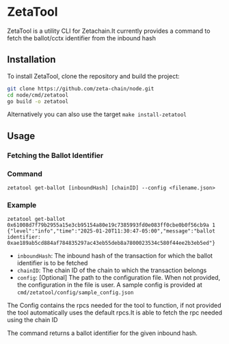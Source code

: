 # ZetaTool

ZetaTool is a utility CLI for Zetachain.It currently provides a command to fetch the ballot/cctx identifier from the inbound hash

## Installation

To install ZetaTool, clone the repository and build the project:

```sh
git clone https://github.com/zeta-chain/node.git
cd node/cmd/zetatool
go build -o zetatool
```

Alternatively you can also use the target `make install-zetatool`

## Usage 

### Fetching the Ballot Identifier

### Command
```shell
zetatool get-ballot [inboundHash] [chainID] --config <filename.json>
```
### Example
```shell
zetatool get-ballot 0x61008d7f79b2955a15e3cb95154a80e19c7385993fd0e083ff0cbe0b0f56cb9a 1
{"level":"info","time":"2025-01-20T11:30:47-05:00","message":"ballot identifier: 0xae189ab5cd884af784835297ac43eb55deb8a7800023534c580f44ee2b3eb5ed"}
```

- `inboundHash`: The inbound hash of the transaction for which the ballot identifier is to be fetched
- `chainID`: The chain ID of the chain to which the transaction belongs
- `config`: [Optional] The path to the configuration file. When not provided, the configuration in the file is user. A sample config is provided at `cmd/zetatool/config/sample_config.json`

The Config contains the rpcs needed for the tool to function,
if not provided the tool automatically uses the default rpcs.It is able to fetch the rpc needed using the chain ID

The command returns a ballot identifier for the given inbound hash.

